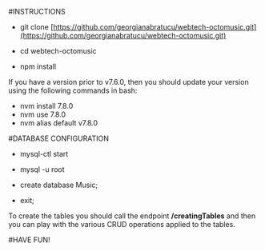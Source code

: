#INSTRUCTIONS

* git clone [https://github.com/georgianabratucu/webtech-octomusic.git](https://github.com/georgianabratucu/webtech-octomusic.git)

* cd webtech-octomusic

* npm install

If you have a version prior to v7.6.0, then you should update your version using the following commands in bash:
* nvm install 7.8.0
* nvm use 7.8.0
* nvm alias default v7.8.0


#DATABASE CONFIGURATION

* mysql-ctl start

* mysql -u root

* create database Music;

* exit;

To create the tables you should call the endpoint **/creatingTables** and then you can play with the various CRUD operations applied to the tables.

#HAVE FUN!